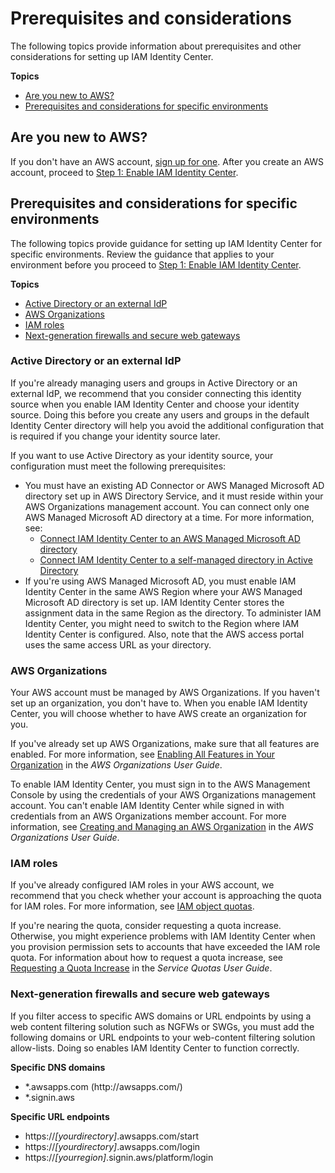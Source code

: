 # Prerequisites and considerations<a name="get-started-prereqs-considerations"></a>

The following topics provide information about prerequisites and other considerations for setting up IAM Identity Center\.

**Topics**
+ [Are you new to AWS?](#get-started-newuser)
+ [Prerequisites and considerations for specific environments](#additional-prerequisites-considerations)

## Are you new to AWS?<a name="get-started-newuser"></a>

If you don't have an AWS account, [sign up for one](https://docs.aws.amazon.com/accounts/latest/reference/welcome-first-time-user.html#getting-started)\. After you create an AWS account, proceed to [Step 1: Enable IAM Identity Center](get-started-enable-identity-center.md)\. 

## Prerequisites and considerations for specific environments<a name="additional-prerequisites-considerations"></a>

The following topics provide guidance for setting up IAM Identity Center for specific environments\. Review the guidance that applies to your environment before you proceed to [Step 1: Enable IAM Identity Center](get-started-enable-identity-center.md)\.

**Topics**
+ [Active Directory or an external IdP](#prereqs-active-directory-idp-identity-source)
+ [AWS Organizations](#prereqs-organizations)
+ [IAM roles](#prereqs-iam-roles)
+ [Next\-generation firewalls and secure web gateways](#prereqs-next-generation-firewalls-secure-web-gateways)

### Active Directory or an external IdP<a name="prereqs-active-directory-idp-identity-source"></a>

If you're already managing users and groups in Active Directory or an external IdP, we recommend that you consider connecting this identity source when you enable IAM Identity Center and choose your identity source\. Doing this before you create any users and groups in the default Identity Center directory will help you avoid the additional configuration that is required if you change your identity source later\. 

If you want to use Active Directory as your identity source, your configuration must meet the following prerequisites:
+ You must have an existing AD Connector or AWS Managed Microsoft AD directory set up in AWS Directory Service, and it must reside within your AWS Organizations management account\. You can connect only one AWS Managed Microsoft AD directory at a time\. For more information, see:
  + [Connect IAM Identity Center to an AWS Managed Microsoft AD directory](connectawsad.md)
  + [Connect IAM Identity Center to a self\-managed directory in Active Directory](connectonpremad.md)
+ If you're using AWS Managed Microsoft AD, you must enable IAM Identity Center in the same AWS Region where your AWS Managed Microsoft AD directory is set up\. IAM Identity Center stores the assignment data in the same Region as the directory\. To administer IAM Identity Center, you might need to switch to the Region where IAM Identity Center is configured\. Also, note that the AWS access portal uses the same access URL as your directory\.

### AWS Organizations<a name="prereqs-organizations"></a>

Your AWS account must be managed by AWS Organizations\. If you haven't set up an organization, you don't have to\. When you enable IAM Identity Center, you will choose whether to have AWS create an organization for you\. 

If you've already set up AWS Organizations, make sure that all features are enabled\. For more information, see [Enabling All Features in Your Organization](https://docs.aws.amazon.com/organizations/latest/userguide/orgs_manage_org_support-all-features.html) in the *AWS Organizations User Guide*\.

To enable IAM Identity Center, you must sign in to the AWS Management Console by using the credentials of your AWS Organizations management account\. You can't enable IAM Identity Center while signed in with credentials from an AWS Organizations member account\. For more information, see [Creating and Managing an AWS Organization](http://docs.aws.amazon.com/organizations/latest/userguide/orgs_manage_org.html) in the *AWS Organizations User Guide*\.

### IAM roles<a name="prereqs-iam-roles"></a>

If you've already configured IAM roles in your AWS account, we recommend that you check whether your account is approaching the quota for IAM roles\. For more information, see [IAM object quotas](https://docs.aws.amazon.com/IAM/latest/UserGuide/reference_iam-quotas.html#reference_iam-quotas-entities)\. 

If you're nearing the quota, consider requesting a quota increase\. Otherwise, you might experience problems with IAM Identity Center when you provision permission sets to accounts that have exceeded the IAM role quota\. For information about how to request a quota increase, see [Requesting a Quota Increase](https://docs.aws.amazon.com/servicequotas/latest/userguide/request-quota-increase.html) in the *Service Quotas User Guide*\.

### Next\-generation firewalls and secure web gateways<a name="prereqs-next-generation-firewalls-secure-web-gateways"></a>

If you filter access to specific AWS domains or URL endpoints by using a web content filtering solution such as NGFWs or SWGs, you must add the following domains or URL endpoints to your web\-content filtering solution allow\-lists\. Doing so enables IAM Identity Center to function correctly\.

**Specific DNS domains**
+ \*\.awsapps\.com \(http://awsapps\.com/\)
+ \*\.signin\.aws

**Specific URL endpoints**
+ https://*\[yourdirectory\]*\.awsapps\.com/start
+ https://*\[yourdirectory\]*\.awsapps\.com/login
+ https://*\[yourregion\]*\.signin\.aws/platform/login